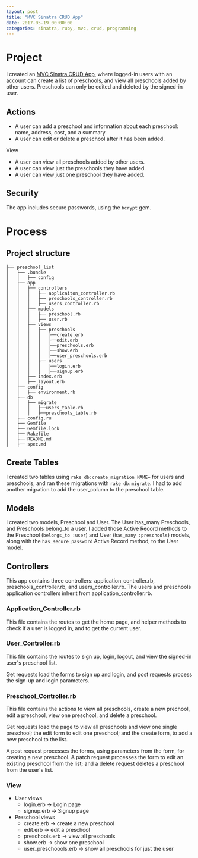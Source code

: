 ```yaml
---
layout: post
title: "MVC Sinatra CRUD App"
date: 2017-05-19 00:00:00
categories: sinatra, ruby, mvc, crud, programming
---
```


# Project
I created an [MVC Sinatra CRUD App](https://github.com/nadinesk/preschool_list), where logged-in users with an account can create a list of preschools, and view all preschools added by other users. Preschools can only be edited and deleted by the signed-in user. 

## Actions
* A user can add a preschool and information about each preschool: name, address, cost, and a summary. 
* A user can edit or delete a preschool after it has been added. 

View 
* A user can view all preschools added by other users. 
* A user can view just the preschools they have added.
* A user can view just one preschool they have added. 

## Security
The app includes secure passwords, using the `bcrypt` gem. 

# Process 

## Project structure

```
├── preschool_list
│   ├── .bundle
│   │   ├── config
│   ├── app
│   │   ├── controllers
│   │   │   ├── applicaiton_controller.rb
│   │   │   ├── preschools_controller.rb
│   │   │   ├── users_controller.rb
│   │   ├── models
│   │   │   ├── preschool.rb
│   │   │   ├── user.rb
│   │   ├── views
│   │   │   ├── preschools
│   │   │   │   ├──create.erb
│   │   │   │   ├──edit.erb
│   │   │   │   ├──preschools.erb
│   │   │   │   ├──show.erb
│   │   │   │   ├──user_preschools.erb
│   │   │   ├── users
│   │   │   │   ├──login.erb
│   │   │   │   ├──signup.erb
│   │   ├── index.erb
│   │   ├── layout.erb
│   ├── config
│   │   ├── environment.rb
│   ├── db
│   │   ├── migrate
│   │   │   ├──users_table.rb
│   │   │   ├──preschools_table.rb
│   ├── config.ru
│   ├── Gemfile
│   ├── Gemfile.lock
│   ├── Rakefile
│   ├── README.md
│   ├── spec.md
```

## Create Tables

I created two tables using `rake db:create_migration NAME=` for users and preschools, and ran these migrations with `rake db:migrate`. I had to add another migration to add the user_column to the preschool table.

## Models

I created two models, Preschool and User. The User has_many Preschools, and Preschools belong_to a user. I added those Active Record methods to the Preschool (`belongs_to :user`) and User (`has_many :preschools`) models, along with the `has_secure_password` Active Record method, to the User model. 

## Controllers

This app contains three controllers: application_controller.rb, preschools_controller.rb, and users_controller.rb. The users and preschools application controllers inherit from application_controller.rb. 

### Application_Controller.rb

This file contains the routes to get the home page, and helper methods to check if a user is logged in, and to get the current user. 

### User_Controller.rb

This file contains the routes to sign up, login, logout, and view the signed-in user's preschool list. 

Get requests load the forms to sign up and login, and post requests process the sign-up and login parameters. 

### Preschool_Controller.rb

This file contains the actions to view all preschools, create a new prechool, edit a preschool, view one preschool, and delete a preschool. 

Get requests load the page to view all preschools and view one single preschool; the edit form to edit one preschool; and the create form, to add a new preschool to the list. 

A post request processes the forms, using parameters from the form, for creating a new preschool. A patch request processes the form to edit an existing preschool from the list; and a delete request deletes a preschool from the user's list. 

### View

* User views
  * login.erb -> Login page
  * signup.erb -> Signup page
* Preschool views
  * create.erb -> create a new preschool
  * edit.erb -> edit a preschool
  * preschools.erb -> view all preschools
  * show.erb -> show one preschool
  * user_preschoools.erb -> show all preschools for just the user 




